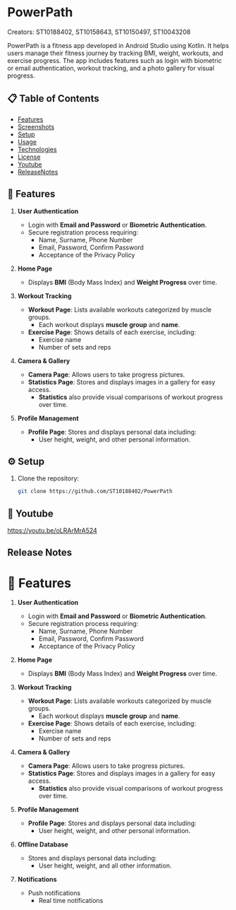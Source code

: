 # PowerPath
Creators: ST10188402, ST10158643, ST10150497, ST10043208

PowerPath is a fitness app developed in Android Studio using Kotlin. It helps users manage their fitness journey by tracking BMI, weight, workouts, and exercise progress. The app includes features such as login with biometric or email authentication, workout tracking, and a photo gallery for visual progress.

## 📋 Table of Contents

- [Features](#features)
- [Screenshots](#screenshots)
- [Setup](#setup)
- [Usage](#usage)
- [Technologies](#technologies)
- [License](#license)
- [Youtube](#youtube)
- [ReleaseNotes](#releasenotes)


## 🌟 Features

1. **User Authentication**
   - Login with **Email and Password** or **Biometric Authentication**.
   - Secure registration process requiring:
     - Name, Surname, Phone Number
     - Email, Password, Confirm Password
     - Acceptance of the Privacy Policy

2. **Home Page**
   - Displays **BMI** (Body Mass Index) and **Weight Progress** over time.

3. **Workout Tracking**
   - **Workout Page**: Lists available workouts categorized by muscle groups.
     - Each workout displays **muscle group** and **name**.
   - **Exercise Page**: Shows details of each exercise, including:
     - Exercise name
     - Number of sets and reps

4. **Camera & Gallery**
   - **Camera Page**: Allows users to take progress pictures.
   - **Statistics Page**: Stores and displays images in a gallery for easy access.
     - **Statistics** also provide visual comparisons of workout progress over time.

5. **Profile Management**
   - **Profile Page**: Stores and displays personal data including:
     - User height, weight, and other personal information.

## ⚙️ Setup

1. Clone the repository:
   ```bash
   git clone https://github.com/ST10188402/PowerPath

## 🎥 Youtube
https://youtu.be/oLRArMrA524

## Release Notes

# 🌟 Features

1. **User Authentication**
   - Login with **Email and Password** or **Biometric Authentication**.
   - Secure registration process requiring:
     - Name, Surname, Phone Number
     - Email, Password, Confirm Password
     - Acceptance of the Privacy Policy

2. **Home Page**
   - Displays **BMI** (Body Mass Index) and **Weight Progress** over time.

3. **Workout Tracking**
   - **Workout Page**: Lists available workouts categorized by muscle groups.
     - Each workout displays **muscle group** and **name**.
   - **Exercise Page**: Shows details of each exercise, including:
     - Exercise name
     - Number of sets and reps

4. **Camera & Gallery**
   - **Camera Page**: Allows users to take progress pictures.
   - **Statistics Page**: Stores and displays images in a gallery for easy access.
     - **Statistics** also provide visual comparisons of workout progress over time.

5. **Profile Management**
   - **Profile Page**: Stores and displays personal data including:
     - User height, weight, and other personal information.

6. **Offline Database**
   - Stores and displays personal data including:
     - User height, weight, and all other information.

7. **Notifications**
   - Push notifications
     - Real time notifications



